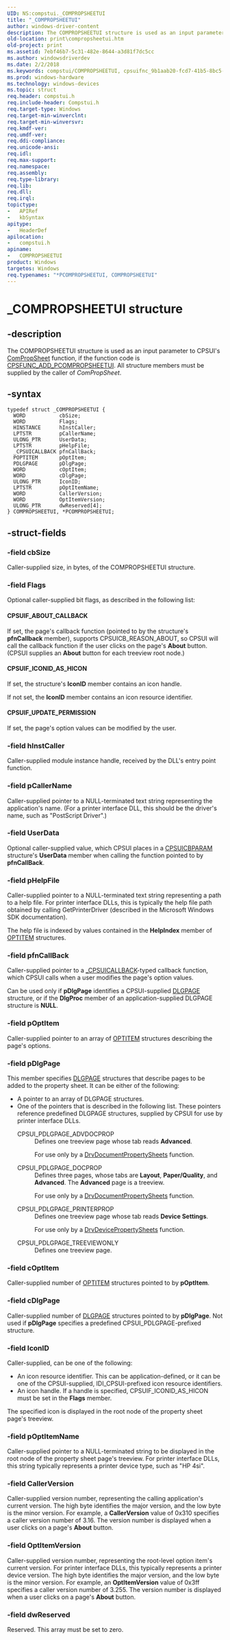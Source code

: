 ```yaml
---
UID: NS:compstui._COMPROPSHEETUI
title: "_COMPROPSHEETUI"
author: windows-driver-content
description: The COMPROPSHEETUI structure is used as an input parameter to CPSUI's ComPropSheet function, if the function code is CPSFUNC_ADD_PCOMPROPSHEETUI. All structure members must be supplied by the caller of ComPropSheet.
old-location: print\compropsheetui.htm
old-project: print
ms.assetid: 7ebf46b7-5c31-482e-8644-a3d81f7dc5cc
ms.author: windowsdriverdev
ms.date: 2/2/2018
ms.keywords: compstui/COMPROPSHEETUI, cpsuifnc_9b1aab20-fcd7-41b5-8bc5-959ae606d6b8.xml, print.compropsheetui, *PCOMPROPSHEETUI, PCOMPROPSHEETUI, COMPROPSHEETUI, _COMPROPSHEETUI, COMPROPSHEETUI structure [Print Devices], PCOMPROPSHEETUI structure pointer [Print Devices], compstui/PCOMPROPSHEETUI
ms.prod: windows-hardware
ms.technology: windows-devices
ms.topic: struct
req.header: compstui.h
req.include-header: Compstui.h
req.target-type: Windows
req.target-min-winverclnt: 
req.target-min-winversvr: 
req.kmdf-ver: 
req.umdf-ver: 
req.ddi-compliance: 
req.unicode-ansi: 
req.idl: 
req.max-support: 
req.namespace: 
req.assembly: 
req.type-library: 
req.lib: 
req.dll: 
req.irql: 
topictype:
-	APIRef
-	kbSyntax
apitype:
-	HeaderDef
apilocation:
-	compstui.h
apiname:
-	COMPROPSHEETUI
product: Windows
targetos: Windows
req.typenames: "*PCOMPROPSHEETUI, COMPROPSHEETUI"
---
```


# _COMPROPSHEETUI structure


## -description


The COMPROPSHEETUI structure is used as an input parameter to CPSUI's <a href="https://msdn.microsoft.com/library/windows/hardware/ff546207">ComPropSheet</a> function, if the function code is <a href="https://msdn.microsoft.com/library/windows/hardware/ff546388">CPSFUNC_ADD_PCOMPROPSHEETUI</a>. All structure members must be supplied by the caller of <i>ComPropSheet</i>.


## -syntax


````
typedef struct _COMPROPSHEETUI {
  WORD           cbSize;
  WORD           Flags;
  HINSTANCE      hInstCaller;
  LPTSTR         pCallerName;
  ULONG_PTR      UserData;
  LPTSTR         pHelpFile;
  _CPSUICALLBACK pfnCallBack;
  POPTITEM       pOptItem;
  PDLGPAGE       pDlgPage;
  WORD           cOptItem;
  WORD           cDlgPage;
  ULONG_PTR      IconID;
  LPTSTR         pOptItemName;
  WORD           CallerVersion;
  WORD           OptItemVersion;
  ULONG_PTR      dwReserved[4];
} COMPROPSHEETUI, *PCOMPROPSHEETUI;
````


## -struct-fields




### -field cbSize

Caller-supplied size, in bytes, of the COMPROPSHEETUI structure.


### -field Flags

Optional caller-supplied bit flags, as described in the following list:





#### CPSUIF_ABOUT_CALLBACK

If set, the page's callback function (pointed to by the structure's <b>pfnCallback</b> member), supports CPSUICB_REASON_ABOUT, so CPSUI will call the callback function if the user clicks on the page's <b>About</b> button. (CPSUI supplies an <b>About</b> button for each treeview root node.)





#### CPSUIF_ICONID_AS_HICON

If set, the structure's <b>IconID</b> member contains an icon handle.

If not set, the <b>IconID</b> member contains an icon resource identifier.





#### CPSUIF_UPDATE_PERMISSION

If set, the page's option values can be modified by the user.


### -field hInstCaller

Caller-supplied module instance handle, received by the DLL's entry point function.


### -field pCallerName

Caller-supplied pointer to a NULL-terminated text string representing the application's name. (For a printer interface DLL, this should be the driver's name, such as "PostScript Driver".)


### -field UserData

Optional caller-supplied value, which CPSUI places in a <a href="..\compstui\ns-compstui-_cpsuicbparam.md">CPSUICBPARAM</a> structure's <b>UserData</b> member when calling the function pointed to by <b>pfnCallBack</b>.


### -field pHelpFile

Caller-supplied pointer to a NULL-terminated text string representing a path to a help file. For printer interface DLLs, this is typically the help file path obtained by calling GetPrinterDriver (described in the Microsoft Windows SDK documentation).

The help file is indexed by values contained in the <b>HelpIndex</b> member of <a href="..\compstui\ns-compstui-_optitem.md">OPTITEM</a> structures.


### -field pfnCallBack

Caller-supplied pointer to a <a href="..\compstui\nc-compstui-_cpsuicallback.md">_CPSUICALLBACK</a>-typed callback function, which CPSUI calls when a user modifies the page's option values.

Can be used only if <b>pDlgPage</b> identifies a CPSUI-supplied <a href="..\compstui\ns-compstui-_dlgpage.md">DLGPAGE</a> structure, or if the <b>DlgProc</b> member of an application-supplied DLGPAGE structure is <b>NULL</b>.


### -field pOptItem

Caller-supplied pointer to an array of <a href="..\compstui\ns-compstui-_optitem.md">OPTITEM</a> structures describing the page's options.


### -field pDlgPage

This member specifies <a href="..\compstui\ns-compstui-_dlgpage.md">DLGPAGE</a> structures that describe pages to be added to the property sheet. It can be either of the following:

<ul>
<li>
A pointer to an array of DLGPAGE structures.

</li>
<li>
One of the pointers that is described in the following list. These pointers reference predefined DLGPAGE structures, supplied by CPSUI for use by printer interface DLLs.

<dl>
<dt><a id="CPSUI_PDLGPAGE_ADVDOCPROP"></a><a id="cpsui_pdlgpage_advdocprop"></a>CPSUI_PDLGPAGE_ADVDOCPROP</dt>
<dd>
Defines one treeview page whose tab reads <b>Advanced</b>.

For use only by a <a href="..\winddiui\nf-winddiui-drvdocumentpropertysheets.md">DrvDocumentPropertySheets</a> function.

</dd>
</dl>


<dl>
<dt><a id="CPSUI_PDLGPAGE_DOCPROP"></a><a id="cpsui_pdlgpage_docprop"></a>CPSUI_PDLGPAGE_DOCPROP</dt>
<dd>
Defines three pages, whose tabs are <b>Layout</b>, <b>Paper/Quality</b>, and <b>Advanced</b>. The <b>Advanced</b> page is a treeview.

For use only by a <a href="..\winddiui\nf-winddiui-drvdocumentpropertysheets.md">DrvDocumentPropertySheets</a> function.

</dd>
</dl>


<dl>
<dt><a id="CPSUI_PDLGPAGE_PRINTERPROP"></a><a id="cpsui_pdlgpage_printerprop"></a>CPSUI_PDLGPAGE_PRINTERPROP</dt>
<dd>
Defines one treeview page whose tab reads <b>Device Settings</b>.

For use only by a <a href="..\winddiui\nf-winddiui-drvdevicepropertysheets.md">DrvDevicePropertySheets</a> function.

</dd>
</dl>


<dl>
<dt><a id="CPSUI_PDLGPAGE_TREEVIEWONLY"></a><a id="cpsui_pdlgpage_treeviewonly"></a>CPSUI_PDLGPAGE_TREEVIEWONLY</dt>
<dd>
Defines one treeview page.

</dd>
</dl>


</li>
</ul>

### -field cOptItem

Caller-supplied number of <a href="..\compstui\ns-compstui-_optitem.md">OPTITEM</a> structures pointed to by <b>pOptItem</b>.


### -field cDlgPage

Caller-supplied number of <a href="..\compstui\ns-compstui-_dlgpage.md">DLGPAGE</a> structures pointed to by <b>pDlgPage</b>. Not used if <b>pDlgPage</b> specifies a predefined CPSUI_PDLGPAGE-prefixed structure.


### -field IconID

Caller-supplied, can be one of the following:

<ul>
<li>
An icon resource identifier. This can be application-defined, or it can be one of the CPSUI-supplied, IDI_CPSUI-prefixed icon resource identifiers.

</li>
<li>
An icon handle. If a handle is specified, CPSUIF_ICONID_AS_HICON must be set in the <b>Flags</b> member.

</li>
</ul>
The specified icon is displayed in the root node of the property sheet page's treeview.


### -field pOptItemName

Caller-supplied pointer to a NULL-terminated string to be displayed in the root node of the property sheet page's treeview. For printer interface DLLs, this string typically represents a printer device type, such as "HP 4si".


### -field CallerVersion

Caller-supplied version number, representing the calling application's current version. The high byte identifies the major version, and the low byte is the minor version. For example, a <b>CallerVersion</b> value of 0x310 specifies a caller version number of 3.16. The version number is displayed when a user clicks on a page's <b>About</b> button.


### -field OptItemVersion

Caller-supplied version number, representing the root-level option item's current version. For printer interface DLLs, this typically represents a printer device version. The high byte identifies the major version, and the low byte is the minor version. For example, an <b>OptItemVersion</b> value of 0x3ff specifies a caller version number of 3.255. The version number is displayed when a user clicks on a page's <b>About</b> button.


### -field dwReserved

Reserved. This array must be set to zero.

